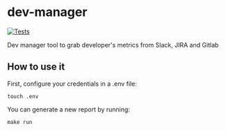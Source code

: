 # dev-manager

[![Tests](https://github.com/ftuyama/dev-manager/actions/workflows/test.yml/badge.svg?branch=main&event=push)](https://github.com/ftuyama/dev-manager/actions/workflows/test.yml)

Dev manager tool to grab developer's metrics from Slack, JIRA and Gitlab

## How to use it

First, configure your credentials in a .env file:

```shell
touch .env
```


You can generate a new report by running:

```shell
make run
```
